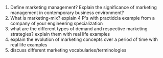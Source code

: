 1. Define marketing management? Explain the significance of marketing management in contemporary business environment?
2. What is marketing-mix? explain 4 P's with practidcla example from a company of your engineering specialization
3. what are the different types of demand and respective marketing strategies? explain them with real life examples
4. explain the evolution of marketing concepts over a period of time with real life examples
5. discuss different marketing vocabularies/terminologies